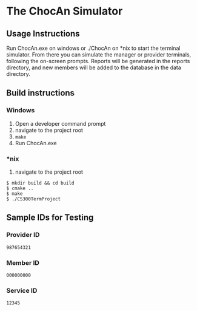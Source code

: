 # The ChocAn Simulator
## Usage Instructions
Run ChocAn.exe on windows or ./ChocAn on *nix to start the terminal simulator. 
From there you can simulate the manager or provider terminals, following the on-screen prompts.
Reports will be generated in the reports directory, and new members will be added to the database in the data directory.
## Build instructions
### Windows
1. Open a developer command prompt
2. navigate to the project root
3. `make`
4. Run ChocAn.exe

### *nix
1. navigate to the project root
```
$ mkdir build && cd build
$ cmake ..
$ make
$ ./CS300TermProject
```
## Sample IDs for Testing
### Provider ID
`987654321`
### Member ID
`000000000`
### Service ID
`12345`

